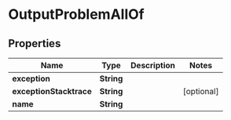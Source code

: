 

# OutputProblemAllOf

## Properties

Name | Type | Description | Notes
------------ | ------------- | ------------- | -------------
**exception** | **String** |  | 
**exceptionStacktrace** | **String** |  |  [optional]
**name** | **String** |  | 




